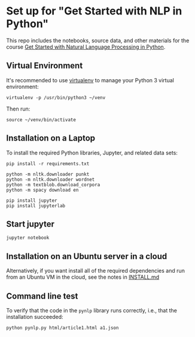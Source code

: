 # Set up for "Get Started with NLP in Python"

This repo includes the notebooks, source data, and other materials for the course
[Get Started with Natural Language Processing in Python](https://medium.com/derwen/natural-language-processing-in-python-832b0a99791b).

## Virtual Environment
It's recommended to use [virtualenv](https://virtualenv.pypa.io/) to
manage your Python 3 virtual environment:
```
virtualenv -p /usr/bin/python3 ~/venv
```

Then run:
```
source ~/venv/bin/activate
```

## Installation on a Laptop

To install the required Python libraries, Jupyter, and related data sets:
```
pip install -r requirements.txt

python -m nltk.downloader punkt
python -m nltk.downloader wordnet
python -m textblob.download_corpora
python -m spacy download en

pip install jupyter
pip install jupyterlab
```

## Start jupyter
```
jupyter notebook
```

## Installation on an Ubuntu server in a cloud

Alternatively, if you want install all of the required dependencies and run from an Ubuntu VM in the cloud, see the notes in [INSTALL.md](https://github.com/DerwenAI/a41124835ed0/blob/master/INSTALL.md)

## Command line test

To verify that the code in the `pynlp` library runs correctly, i.e., that the installation succeeded:
```
python pynlp.py html/article1.html a1.json
```
